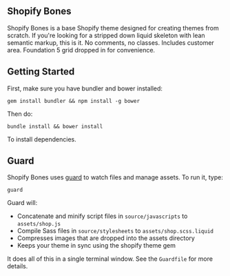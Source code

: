 ## Shopify Bones

Shopify Bones is a base Shopify theme designed for creating themes from scratch. If you're looking for a stripped down liquid skeleton with lean semantic markup, this is it. No comments, no classes. Includes customer area. Foundation 5 grid dropped in for convenience.

## Getting Started

First, make sure you have bundler and bower installed:

    gem install bundler && npm install -g bower

Then do:

    bundle install && bower install

To install dependencies.

## Guard

Shopify Bones uses [guard][1] to watch files and manage assets. To run it, type:

    guard

Guard will:

- Concatenate and minify script files in `source/javascripts` to `assets/shop.js`
- Compile Sass files in `source/stylesheets` to `assets/shop.scss.liquid`
- Compresses images that are dropped into the assets directory
- Keeps your theme in sync using the shopify theme gem

It does all of this in a single terminal window. See the `Guardfile` for more details.

[1]: https://github.com/guard/guard

